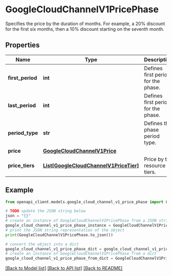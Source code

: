 # GoogleCloudChannelV1PricePhase

Specifies the price by the duration of months. For example, a 20% discount for the first six months, then a 10% discount starting on the seventh month.

## Properties

Name | Type | Description | Notes
------------ | ------------- | ------------- | -------------
**first_period** | **int** | Defines first period for the phase. | [optional] 
**last_period** | **int** | Defines first period for the phase. | [optional] 
**period_type** | **str** | Defines the phase period type. | [optional] 
**price** | [**GoogleCloudChannelV1Price**](GoogleCloudChannelV1Price.md) |  | [optional] 
**price_tiers** | [**List[GoogleCloudChannelV1PriceTier]**](GoogleCloudChannelV1PriceTier.md) | Price by the resource tiers. | [optional] 

## Example

```python
from openapi_client.models.google_cloud_channel_v1_price_phase import GoogleCloudChannelV1PricePhase

# TODO update the JSON string below
json = "{}"
# create an instance of GoogleCloudChannelV1PricePhase from a JSON string
google_cloud_channel_v1_price_phase_instance = GoogleCloudChannelV1PricePhase.from_json(json)
# print the JSON string representation of the object
print(GoogleCloudChannelV1PricePhase.to_json())

# convert the object into a dict
google_cloud_channel_v1_price_phase_dict = google_cloud_channel_v1_price_phase_instance.to_dict()
# create an instance of GoogleCloudChannelV1PricePhase from a dict
google_cloud_channel_v1_price_phase_from_dict = GoogleCloudChannelV1PricePhase.from_dict(google_cloud_channel_v1_price_phase_dict)
```
[[Back to Model list]](../README.md#documentation-for-models) [[Back to API list]](../README.md#documentation-for-api-endpoints) [[Back to README]](../README.md)



